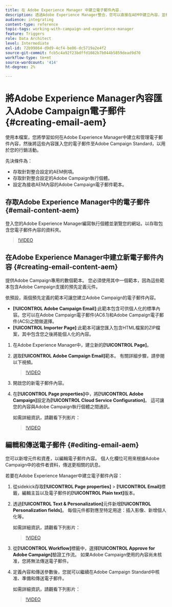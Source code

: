```yaml
---
title: 在 Adobe Experience Manager 中建立電子郵件內容.
description: 透過Adobe Experience Manager整合，您可以直接在AEM中建立內容，並稍後在Adobe Campaign中使用。
audience: integrating
content-type: reference
topic-tags: working-with-campaign-and-experience-manager
feature: Triggers
role: Data Architect
level: Intermediate
exl-id: 72b99864-d9d9-4cf4-be06-dc5719a2e4f2
source-git-commit: fcb5c4a92f23bdffd1082b7b044b5859dead9d70
workflow-type: tm+mt
source-wordcount: '414'
ht-degree: 2%

---
```


# 將Adobe Experience Manager內容匯入Adobe Campaign電子郵件 {#creating-email-aem}

使用本檔案，您將學習如何在Adobe Experience Manager中建立和管理電子郵件內容，然後將這些內容匯入您的電子郵件至Adobe Campaign Standard，以用於您的行銷活動。

先決條件為：

* 存取針對整合設定的AEM例項。
* 存取針對整合設定的Adobe Campaign執行個體。
* 設定為接收AEM內容的Adobe Campaign電子郵件範本。

## 存取Adobe Experience Manager中的電子郵件 {#email-content-aem}

登入您的Adobe Experience Manager編寫執行個體並瀏覽您的網站，以存取包含您電子郵件內容的資料夾。

>[!VIDEO](https://video.tv.adobe.com/v/29996)

## 在Adobe Experience Manager中建立新電子郵件內容 {#creating-email-content-aem}

提供Adobe Campaign專用的數個範本。 您必須使用其中一個範本，因為這些範本包含Adobe Campaign支援的預先定義元件。

依預設，兩個預先定義的範本可讓您建立Adobe Campaign的電子郵件內容。

* **[!UICONTROL Adobe Campaign Email]**:此範本包含可供個人化的標準內容。您可以在Adobe Campaign電子郵件(AC6.1)和Adobe Campaign電子郵件(ACS)之間做選擇。
* **[!UICONTROL Importer Page]**:此範本可讓您匯入包含HTML檔案的ZIP檔案，其中包含您之後將能個人化的內容。

1. 在Adobe Experience Manager中，建立新的&#x200B;**[!UICONTROL Page]**。

1. 選取&#x200B;**[!UICONTROL Adobe Campaign Email]**&#x200B;範本。 有關詳細步驟，請參閱以下視頻。
   >[!VIDEO](https://video.tv.adobe.com/v/29997)

1. 開啟您的新電子郵件內容。

1. 在&#x200B;**[!UICONTROL Page properties]**&#x200B;中，將&#x200B;**[!UICONTROL Adobe Campaign]**&#x200B;設定為&#x200B;**[!UICONTROL Cloud Service Configuration]**。 這可讓您的內容與Adobe Campaign執行個體之間通訊。

   如需詳細資訊，請觀看下列影片：

   >[!VIDEO](https://video.tv.adobe.com/v/29999)

## 編輯和傳送電子郵件 {#editing-email-aem}

您可以新增元件和資產，以編輯電子郵件內容。 個人化欄位可用來根據Adobe Campaign中的收件者資料，傳送更相關的訊息。

若要在Adobe Experience Manager中建立電子郵件內容：

1. 從sidekick存取&#x200B;**[!UICONTROL Page properties]** > **[!UICONTROL Email]**&#x200B;標籤，編輯主旨以及電子郵件的&#x200B;**[!UICONTROL Plain text]**&#x200B;版本。

1. 透過&#x200B;**[!UICONTROL Text & Personalization]**&#x200B;元件新增&#x200B;**[!UICONTROL Personalization fields]**。 每個元件都對應至特定用途：插入影像、新增個人化等。

   如需詳細資訊，請觀看下列影片：
   >[!VIDEO](https://video.tv.adobe.com/v/29998)

1. 從&#x200B;**[!UICONTROL Workflow]**&#x200B;標籤中，選擇&#x200B;**[!UICONTROL Approve for Adobe Campaign]**&#x200B;驗證工作流。 如果Adobe Campaign使用的內容尚未核准，您將無法傳送電子郵件。

1. 定義內容和傳送參數後，您就可以繼續在Adobe Campaign Standard中核准、準備和傳送電子郵件。

   如需詳細資訊，請觀看下列影片：

   >[!VIDEO](https://video.tv.adobe.com/v/23721)
